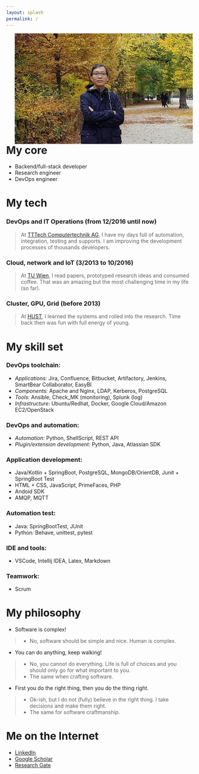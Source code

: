```yaml
---
layout: splash
permalink: /
---
```


<img style="float: right;" src="/images/Hung-schonbrune.jpg">

# My core

- Backend/full-stack developer
- Research engineer
- DevOps engineer

# My tech

### DevOps and IT Operations (from 12/2016 until now)
 
 > At [TTTech Computertechnik AG](https://www.tttech.com/), I have my days full of automation, integration, testing and supports. I am improving the development processes of thousands developers.

### Cloud, network and IoT (3/2013 to 10/2016)
 
> At [TU Wien](https://www.tuwien.at/), I read papers, prototyped research ideas and consumed coffee. That was an amazing but the most challenging time in my life (so far).

### Cluster, GPU, Grid (before 2013)

> At [HUST](https://en.hust.edu.vn/), I learned the systems and rolled into the research. Time back then was fun with full energy of young.

# My skill set

### DevOps toolchain: 

 - *Applications:* Jira, Confluence, Bitbucket, Artifactory, Jenkins, SmartBear Collaborator, EasyBI
 - *Components:* Apache and Nginx, LDAP, Kerberos, PostgreSQL
 - *Tools:* Ansible, Check_MK (monitoring), Splunk (log)
 - *Infrastructure:* Ubuntu/Redhat, Docker, Google Cloud/Amazon EC2/OpenStack

### DevOps and automation:

 - *Automation:* Python, ShellScript, REST API
 - *Plugin/extension development:* Python, Java, Atlassian SDK

### Application development: 

 - Java/Kotlin + SpringBoot, PostgreSQL, MongoDB/OrientDB, Junit + SpringBoot Test
 - HTML + CSS, JavaScript, PrimeFaces, PHP
 - Andoid SDK
 - AMQP, MQTT

### Automation test:

 - Java: SpringBootTest, JUnit
 - Python: Behave, unittest, pytest

### IDE and tools: 

-  VSCode, Intellij IDEA, Latex, Markdown

### Teamwork: 

 - Scrum

# My philosophy 

* Software is complex!
> * No, software should be simple and nice. Human is complex.
* You can do anything, keep walking!
> * No, you cannot do everything. Life is full of choices and you should only go for what important to you.  
> * The same when crafting software.
* First you do the right thing, then you do the thing right.
> * Ok-ish, but I do not (fully) believe in the right thing. I take decisions and make them right.  
> * The same for software craftmanship.

# Me on the Internet

- [LinkedIn](https://www.linkedin.com/in/duchungle/)
- [Google Scholar](https://scholar.google.at/citations?user=rfQs0CQAAAAJ)
- [Research Gate](https://www.researchgate.net/profile/Hung_Le_Duc)
